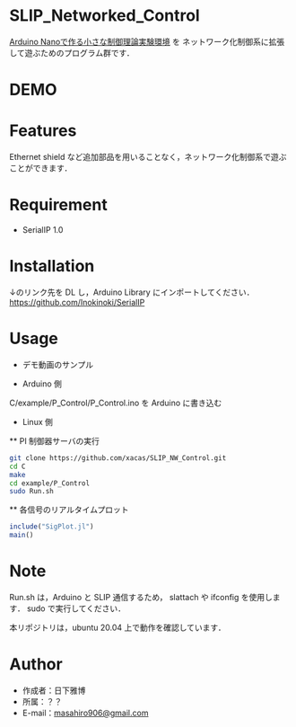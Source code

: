 # SLIP_Networked_Control

[Arduino Nanoで作る小さな制御理論実験環境](https://qiita.com/HppyCtrlEngnrng/items/38047016944f60724da8) を
ネットワーク化制御系に拡張して遊ぶためのプログラム群です．

# DEMO
 
 
# Features
 
Ethernet shield など追加部品を用いることなく，ネットワーク化制御系で遊ぶことができます．
 
# Requirement
 
* SerialIP 1.0
 
# Installation

↓のリンク先を DL し，Arduino Library にインポートしてください．
https://github.com/Inokinoki/SerialIP

# Usage
 
* デモ動画のサンプル
 
* Arduino 側

C/example/P_Control/P_Control.ino を Arduino に書き込む

* Linux 側

** PI 制御器サーバの実行

```bash
git clone https://github.com/xacas/SLIP_NW_Control.git
cd C
make
cd example/P_Control
sudo Run.sh
```
 
 ** 各信号のリアルタイムプロット
 
 ```julia
 include("SigPlot.jl")
 main()
 ```
 
# Note
 
 Run.sh は，Arduino と SLIP 通信するため，
 slattach や ifconfig を使用します．
 sudo で実行してください．
 
 本リポジトリは，ubuntu 20.04 上で動作を確認しています．
 
# Author
 
* 作成者：日下雅博
* 所属：？？
* E-mail：masahiro906@gmail.com
